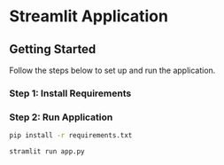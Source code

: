 # Streamlit Application

## Getting Started

Follow the steps below to set up and run the application.

### Step 1: Install Requirements
### Step 2: Run Application

```bash
pip install -r requirements.txt

stramlit run app.py

